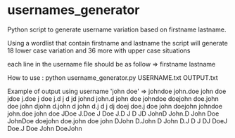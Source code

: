 # usernames_generator
Python script to generate username variation based on firstname lastname.

Using a wordlist that contain firstname and lastname the script will generate 18 lower case variation and 36 more with upper case situations

each line in the username file should be as follow => firstname lastname 

How to use : 
python username_generator.py USERNAME.txt OUTPUT.txt 

Example of output using username 'john doe' => 
johndoe 
john.doe
john doe
jdoe
j.doe
j doe
j.d
j d
jd
johnd
john.d
john doe
johndoe
doejohn
doe.john
doe john
djohn
d.john
d john
d.j
d j
dj
doej
doe.j
doe john
doejohn
johndoe
john.doe
john doe
JDoe
J.Doe
J Doe
J.D
J D
JD
JohnD
John.D
John Doe
JohnDoe
doejohn
doe.john
doe john
DJohn
D.John
D John
D.J
D J
DJ
DoeJ
Doe.J
Doe John
DoeJohn
